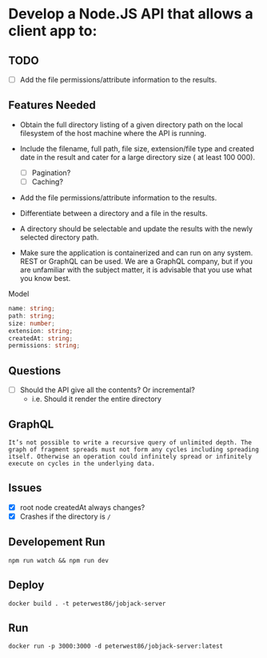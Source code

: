# Develop a Node.JS API that allows a client app to:

## TODO

- [ ] Add the file permissions/attribute information to the results.

## Features Needed

- Obtain the full directory listing of a given directory path on the local filesystem of the host machine where the API is running.
- Include the filename, full path, file size, extension/file type and created date in the result and cater for a large directory size ( at least 100 000).

  - [ ] Pagination?
  - [ ] Caching?

- Add the file permissions/attribute information to the results.

- Differentiate between a directory and a file in the results.

- A directory should be selectable and update the results with the newly selected directory path.

- Make sure the application is containerized and can run on any system. REST or GraphQL can be used. We are a GraphQL company, but if you are unfamiliar with the subject matter, it is advisable that you use what you know best.

Model

```ts
name: string;
path: string;
size: number;
extension: string;
createdAt: string;
permissions: string;
```

## Questions

- [ ] Should the API give all the contents? Or incremental?
  - i.e. Should it render the entire directory

## GraphQL

```
It’s not possible to write a recursive query of unlimited depth. The graph of fragment spreads must not form any cycles including spreading itself. Otherwise an operation could infinitely spread or infinitely execute on cycles in the underlying data.
```

## Issues

- [x] root node createdAt always changes?
- [x] Crashes if the directory is `/`

## Developement Run

```
npm run watch && npm run dev
```

## Deploy

```
docker build . -t peterwest86/jobjack-server
```

## Run

```
docker run -p 3000:3000 -d peterwest86/jobjack-server:latest
```
